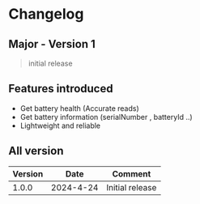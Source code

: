 # Changelog

## Major - Version 1

> initial release

## Features introduced

- Get battery health (Accurate reads)
- Get battery information (serialNumber , batteryId ..)
- Lightweight and reliable

## All version

| Version | Date      | Comment         |
| ------- | --------- | --------------- |
| 1.0.0   | 2024-4-24 | Initial release |
